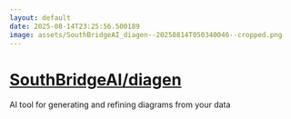 ```yaml
---
layout: default
date: 2025-08-14T23:25:56.500189
image: assets/SouthBridgeAI_diagen--20250814T050340046--cropped.png
---
```


# [SouthBridgeAI/diagen](https://github.com/SouthBridgeAI/diagen)

AI tool for generating and refining diagrams from your data
